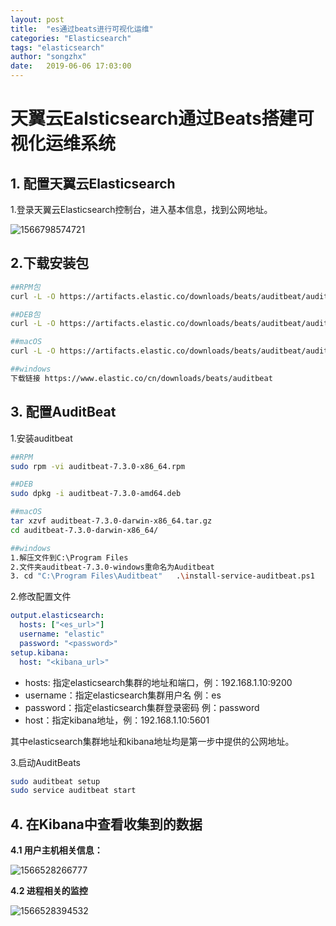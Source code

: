 ```yaml
---
layout: post
title:  "es通过beats进行可视化运维"
categories: "Elasticsearch"
tags: "elasticsearch"
author: "songzhx"
date:   2019-06-06 17:03:00
---
```




  # 天翼云Ealsticsearch通过Beats搭建可视化运维系统



## 1. 配置天翼云Elasticsearch

1.登录天翼云Elasticsearch控制台，进入基本信息，找到公网地址。

![1566798574721](C:\Users\song\AppData\Roaming\Typora\typora-user-images\1566798574721.png)





## 2.下载安装包

```bash
##RPM包
curl -L -O https://artifacts.elastic.co/downloads/beats/auditbeat/auditbeat-7.3.0-x86_64.rpm

##DEB包
curl -L -O https://artifacts.elastic.co/downloads/beats/auditbeat/auditbeat-7.3.0-amd64.deb

##macOS
curl -L -O https://artifacts.elastic.co/downloads/beats/auditbeat/auditbeat-7.3.0-darwin-x86_64.tar.gz

##windows
下载链接 https://www.elastic.co/cn/downloads/beats/auditbeat
```





## 3. 配置AuditBeat

1.安装auditbeat

```bash
##RPM
sudo rpm -vi auditbeat-7.3.0-x86_64.rpm

##DEB
sudo dpkg -i auditbeat-7.3.0-amd64.deb

##macOS
tar xzvf auditbeat-7.3.0-darwin-x86_64.tar.gz
cd auditbeat-7.3.0-darwin-x86_64/

##windows
1.解压文件到C:\Program Files
2.文件夹auditbeat-7.3.0-windows重命名为Auditbeat
3. cd "C:\Program Files\Auditbeat"   .\install-service-auditbeat.ps1

```



2.修改配置文件

```yaml
output.elasticsearch:
  hosts: ["<es_url>"]
  username: "elastic"
  password: "<password>"
setup.kibana:
  host: "<kibana_url>"
```

- hosts: 指定elasticsearch集群的地址和端口，例：192.168.1.10:9200
- username：指定elasticsearch集群用户名 例：es
- password：指定elasticsearch集群登录密码 例：password
- host：指定kibana地址，例：192.168.1.10:5601

其中elasticsearch集群地址和kibana地址均是第一步中提供的公网地址。



3.启动AuditBeats

```bash
sudo auditbeat setup
sudo service auditbeat start
```



## 4. 在Kibana中查看收集到的数据

**4.1 用户主机相关信息：**

![1566528266777](C:\Users\song\AppData\Roaming\Typora\typora-user-images\1566528266777.png)



**4.2 进程相关的监控**

![1566528394532](C:\Users\song\AppData\Roaming\Typora\typora-user-images\1566528394532.png)